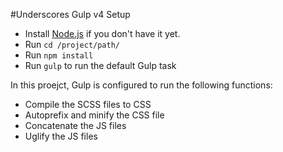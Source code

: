 #Underscores Gulp v4 Setup

<ul>
<li>Install <a href="https://nodejs.org/en/" rel="nofollow">Node.js</a> if you don't have it yet.</li>
<li>Run <code>cd /project/path/</code></li>
<li>Run <code>npm install</code></li>
<li>Run <code>gulp</code> to run the default Gulp task</li>
</ul>
<p>In this proejct, Gulp is configured to run the following functions:</p>
<ul>
<li>Compile the SCSS files to CSS</li>
<li>Autoprefix and minify the CSS file</li>
<li>Concatenate the JS files</li>
<li>Uglify the JS files</li>
</ul>
